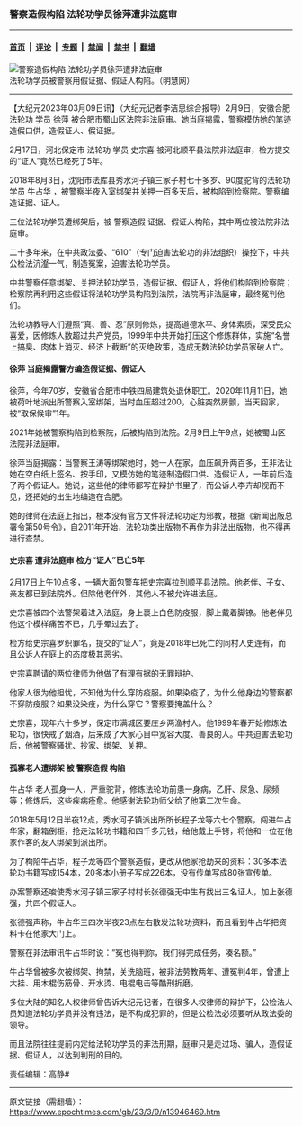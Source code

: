 ### 警察造假构陷 法轮功学员徐萍遭非法庭审

---

#### [首页](../../../..?n13946469) &nbsp;|&nbsp; [评论](../../../../../epoch-comment?n13946469) &nbsp;|&nbsp; [专题](../../../../../epoch-special?n13946469) &nbsp;|&nbsp; [禁闻](../../../../../epoch-news?n13946469) &nbsp;|&nbsp; [禁书](../../../../../books?n13946469) &nbsp;|&nbsp; [翻墙](https://github.com/gfw-breaker/nogfw/blob/master/README.md?n13946469)


<div><img alt="警察造假构陷 法轮功学员徐萍遭非法庭审" class="attachment-djy_600_400 size-djy_600_400 wp-post-image" src="https://i.epochtimes.com/assets/uploads/2021/06/id13035041-zz-560x400-560x400.jpg"/>
<div class="caption">
 法轮功学员被警察用假证据、假证人构陷。（明慧网）
</div></div><hr/><div class="post_content" id="artbody" itemprop="articleBody">
 <!-- article content begin -->
 <p>
  【大纪元2023年03月09日讯】（大纪元记者李洁思综合报导）2月9日，安徽合肥
  <ok href="https://www.epochtimes.com/gb/tag/%E6%B3%95%E8%BD%AE%E5%8A%9F.html">
   法轮功
  </ok>
  学员
  <ok href="https://www.epochtimes.com/gb/tag/%E5%BE%90%E8%90%8D.html">
   徐萍
  </ok>
  被合肥市蜀山区法院非法庭审。她当庭揭露，警察模仿她的笔迹造假口供，造假证人、假证据。
 </p>
 <p>
  2月17日，河北保定市
  <ok href="https://www.epochtimes.com/gb/tag/%E6%B3%95%E8%BD%AE%E5%8A%9F.html">
   法轮功
  </ok>
  学员
  <ok href="https://www.epochtimes.com/gb/tag/%E5%8F%B2%E5%AE%97%E5%96%9C.html">
   史宗喜
  </ok>
  被河北顺平县法院非法庭审，检方提交的“证人”竟然已经死了5年。
 </p>
 <p>
  2018年8月3日，沈阳市法库县秀水河子镇三家子村七十多岁、90度驼背的法轮功学员
  <ok href="https://www.epochtimes.com/gb/tag/%E7%89%9B%E5%8D%A0%E5%8D%8E.html">
   牛占华
  </ok>
  ，被警察半夜入室绑架并关押一百多天后，被构陷到检察院。警察编造证据、证人。
 </p>
 <p>
  三位法轮功学员遭绑架后，被
  <ok href="https://www.epochtimes.com/gb/tag/%E8%AD%A6%E5%AF%9F%E9%80%A0%E5%81%87.html">
   警察造假
  </ok>
  证据、假证人构陷，其中两位被法院非法庭审。
 </p>
 <p>
  二十多年来，在中共政法委、“610”（专门迫害法轮功的非法组织）操控下，中共公检法沆瀣一气，制造冤案，迫害法轮功学员。
 </p>
 <p>
  中共警察任意绑架、关押法轮功学员，造假证据、假证人，将他们构陷到检察院；检察院再利用这些假证将法轮功学员构陷到法院，法院再非法庭审，最终冤判他们。
 </p>
 <p>
  法轮功教导人们遵照“真、善、忍”原则修炼，提高道德水平、身体素质，深受民众喜爱，因修炼人数超过共产党员，1999年中共开始打压这个修炼群体，实施“名誉上搞臭、肉体上消灭、经济上截断”的灭绝政策，造成无数法轮功学员家破人亡。
 </p>
 <h4>
  <ok href="https://www.epochtimes.com/gb/tag/%E5%BE%90%E8%90%8D.html">
   徐萍
  </ok>
  当庭揭露警方编造假证据、假证人
 </h4>
 <p>
  徐萍，今年70岁，安徽省合肥市中铁四局建筑处退休职工。2020年11月11日，她被荷叶地派出所警察入室绑架，当时血压超过200，心脏突然房颤，当天回家，被“取保候审”1年。
 </p>
 <p>
  2021年她被警察构陷到检察院，后被构陷到法院。2月9日上午9点，她被蜀山区法院非法庭审。
 </p>
 <p>
  徐萍当庭揭露：当警察王涛等绑架她时，她一人在家，血压飙升两百多，王非法让她在空白纸上签名、按手印，又模仿她的笔迹制造假口供、造假证人，一年前后造了两个假证人。她说，这些他的律师都写在辩护书里了，而公诉人李卉却视而不见，还把她的出生地编造在合肥。
 </p>
 <p>
  她的律师在法庭上指出，根本没有官方文件将法轮功定为邪教，根据《新闻出版总署令第50号令》，自2011年开始，法轮功类出版物不再作为非法出版物，也不得再进行查禁。
 </p>
 <h4>
  <ok href="https://www.epochtimes.com/gb/tag/%E5%8F%B2%E5%AE%97%E5%96%9C.html">
   史宗喜
  </ok>
  遭非法庭审 检方“证人”已亡5年
 </h4>
 <p>
  2月17日上午10点多，一辆大面包警车把史宗喜拉到顺平县法院。他老伴、子女、亲友都已到法院外。但除他老伴外，其他人不被允许进法庭。
 </p>
 <p>
  史宗喜被四个法警架着进入法庭，身上裹上白色防疫服，脚上戴着脚镣。他老伴见他这个模样痛苦不已，几乎晕过去了。
 </p>
 <p>
  检方给史宗喜罗织罪名，提交的“证人”，竟是2018年已死亡的同村人史连有，而且公诉人在庭上的态度极其恶劣。
 </p>
 <p>
  史宗喜聘请的两位律师为他做了有理有据的无罪辩护。
 </p>
 <p>
  他家人很为他担忧，不知他为什么穿防疫服。如果染疫了，为什么他身边的警察都不穿防疫服？如果没染疫，为什么穿它？警察要掩盖什么？
 </p>
 <p>
  史宗喜，现年六十多岁，保定市满城区要庄乡两渔村人。他1999年春开始修炼法轮功，很快戒了烟酒，后来成了大家心目中宽容大度、善良的人。中共迫害法轮功后，他被警察骚扰、抄家、绑架、关押。
 </p>
 <h4>
  孤寡老人遭绑架 被
  <ok href="https://www.epochtimes.com/gb/tag/%E8%AD%A6%E5%AF%9F%E9%80%A0%E5%81%87.html">
   警察造假
  </ok>
  构陷
 </h4>
 <p>
  <ok href="https://www.epochtimes.com/gb/tag/%E7%89%9B%E5%8D%A0%E5%8D%8E.html">
   牛占华
  </ok>
  老人孤身一人，严重驼背，修炼法轮功前患一身病，乙肝、尿急、尿频等；修炼后，这些疾病痊愈。他感谢法轮功师父给了他第二次生命。
 </p>
 <p>
  2018年5月12日半夜12点，秀水河子镇派出所所长程子龙等六七个警察，闯进牛占华家，翻箱倒柜，抢走法轮功书籍和四千多元钱，给他戴上手铐，将他和一位在他家作客的友人绑架到派出所。
 </p>
 <p>
  为了构陷牛占华，程子龙等四个警察造假，更改从他家抢劫来的资料：30多本法轮功书籍写成154本，20多本小册子写成226本，没有传单写成80张宣传单。
 </p>
 <p>
  办案警察还唆使秀水河子镇三家子村村长张德强无中生有找出三名证人，加上张德强，共四个假证人。
 </p>
 <p>
  张德强声称，牛占华三四次半夜23点左右散发法轮功资料，而且看到牛占华把资料卡在他家大门上。
 </p>
 <p>
  警察在非法审讯牛占华时说：“冤也得判你，我们得完成任务，凑名额。”
 </p>
 <p>
  牛占华曾被多次被绑架、拘禁，关洗脑班，被非法劳教两年、遭冤判4年，曾遭上大挂、用木棍伤筋骨、开水烫、电棍电击等酷刑折磨。
 </p>
 <p>
  多位大陆的知名人权律师曾告诉大纪元记者，在很多人权律师的辩护下，公检法人员知道法轮功学员并没有违法，是不构成犯罪的，但是公检法必须要听从政法委的领导。
 </p>
 <p>
  而且法院往往提前内定给法轮功学员的非法刑期，庭审只是走过场、骗人，造假证据、假证人，以达到判刑的目的。
 </p>
 <p>
  责任编辑：高静#
 </p>
 <!-- article content end -->
 <div id="below_article_ad">
 </div>
</div>


---

原文链接（需翻墙）：https://www.epochtimes.com/gb/23/3/9/n13946469.htm